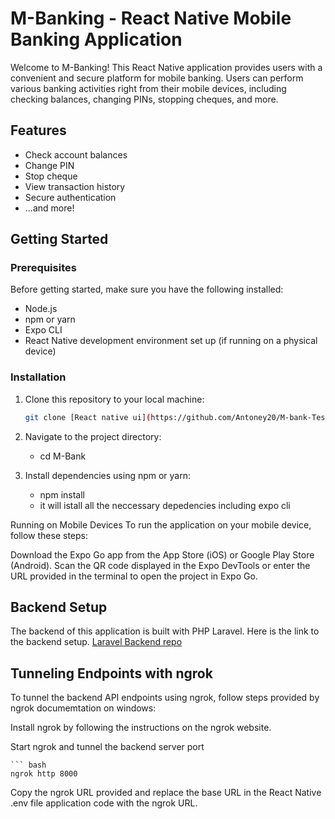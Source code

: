 # M-Banking - React Native Mobile Banking Application

Welcome to M-Banking! This React Native application provides users with a convenient and secure platform for mobile banking. Users can perform various banking activities right from their mobile devices, including checking balances, changing PINs, stopping cheques, and more.

## Features

- Check account balances
- Change PIN
- Stop cheque
- View transaction history
- Secure authentication
- ...and more!

## Getting Started

### Prerequisites

Before getting started, make sure you have the following installed:

- Node.js
- npm or yarn
- Expo CLI
- React Native development environment set up (if running on a physical device)

### Installation

1. Clone this repository to your local machine:

   ```bash
   git clone [React native ui](https://github.com/Antoney20/M-bank-Test.git)
   
2. Navigate to the project directory:
    - cd M-Bank
3. Install dependencies using npm or yarn:
    - npm install
    - it will istall all the neccessary depedencies including expo cli

Running on Mobile Devices
To run the application on your mobile device, follow these steps:

Download the Expo Go app from the App Store (iOS) or Google Play Store (Android).
Scan the QR code displayed in the Expo DevTools or enter the URL provided in the terminal to open the project in Expo Go.


## Backend Setup
The backend of this application is built with PHP Laravel.
Here is the link to the backend setup. [Laravel Backend repo](https://github.com/Antoney20/mobile-api-test.git)

## Tunneling Endpoints with ngrok
To tunnel the backend API endpoints using ngrok, follow steps provided by ngrok documemtation on windows:

Install ngrok by following the instructions on the ngrok website.

Start ngrok and tunnel the backend server port

    ``` bash
    ngrok http 8000 

Copy the ngrok URL provided and replace the base URL in the React Native  .env file application code with the ngrok URL.
